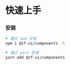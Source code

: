 # 快速上手

### 安装

```bash
# 通过 npm 安装
npm i @zf-ui/components -S

# 通过 yarn 安装
yarn add @zf-ui/components
```
